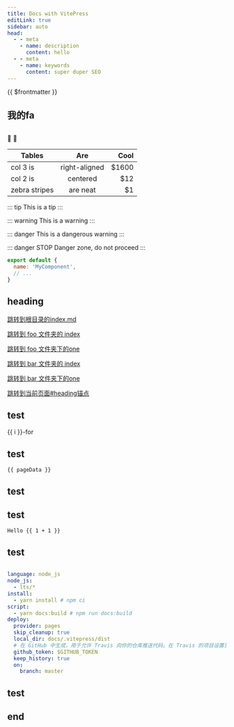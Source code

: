 ```yaml
---
title: Docs with VitePress
editLink: true
sidebar: auto
head:
  - - meta
    - name: description
      content: hello
  - - meta
    - name: keywords
      content: super duper SEO
---
```


{{ $frontmatter }}
 
## 我的fa

<img :src="withBase('static/images/test1.jpg')" />

:tada: :100:

| Tables        | Are           | Cool  |
| ------------- |:-------------:| -----:|
| col 3 is      | right-aligned | $1600 |
| col 2 is      | centered      |   $12 |
| zebra stripes | are neat      |    $1 |

::: tip
This is a tip
:::

::: warning
This is a warning
:::

::: danger
This is a dangerous warning
:::

::: danger STOP
Danger zone, do not proceed
:::

```js
export default {
  name: 'MyComponent',
  // ...
}
```

## heading

[跳转到根目录的index.md](/index.html)

[跳转到 foo 文件夹的 index](/foo/index.html)

[跳转到 foo 文件夹下的one](/foo/one.html)

[跳转到 bar 文件夹的 index](/bar/index.html)

[跳转到 bar 文件夹下的one](/bar/one.html)

[跳转到当前页面#heading锚点](./#heading) 
## test
<span v-for="i in 3">{{ i }}-for<br/></span>

## test
```js-vue
{{ pageData }}
 ```



## test

<headerComponents />

## test

```js-vue
Hello {{ 1 + 1 }}
```

## test

```yaml

language: node_js
node_js:
  - lts/*
install:
  - yarn install # npm ci
script:
  - yarn docs:build # npm run docs:build
deploy:
  provider: pages
  skip_cleanup: true
  local_dir: docs/.vitepress/dist
  # 在 GitHub 中生成，用于允许 Travis 向你的仓库推送代码。在 Travis 的项目设置页面进行配置，设置为 secure variable
  github_token: $GITHUB_TOKEN
  keep_history: true
  on:
    branch: master

```

## test
## end

<script setup>
import headerComponents from './components/header/index.vue'
import { withBase, useData  } from 'vitepress'
const pageData = useData()
</script>